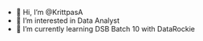 - 👋 Hi, I’m @KrittpasA
- 👀 I’m interested in Data Analyst
- 🌱 I’m currently learning DSB Batch 10 with DataRockie

<!---
KrittpasA/KrittpasA is a ✨ special ✨ repository because its `README.md` (this file) appears on your GitHub profile.
You can click the Preview link to take a look at your changes.
--->
